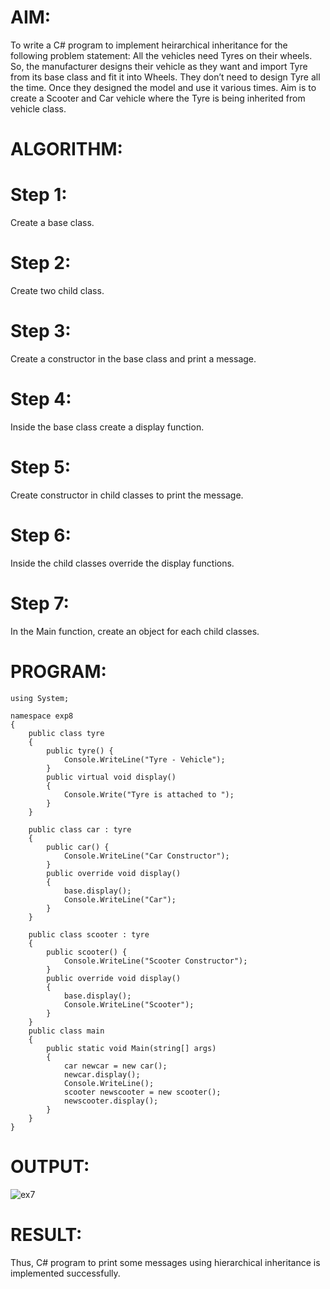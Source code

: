 # AIM:
To write a C# program to implement heirarchical inheritance for the following problem statement: All the vehicles need Tyres on their wheels. So, the manufacturer designs their vehicle as they want and import Tyre from its base class and fit it into Wheels. They don’t need to design Tyre all the time. Once they designed the model and use it various times. Aim is to create a Scooter and Car vehicle where the Tyre is being inherited from vehicle class.

# ALGORITHM:
# Step 1:
Create a base class.

# Step 2:
Create two child class.

# Step 3:
Create a constructor in the base class and print a message.

# Step 4:
Inside the base class create a display function.

# Step 5:
Create constructor in child classes to print the message.

# Step 6:
Inside the child classes override the display functions.

# Step 7:
In the Main function, create an object for each child classes.

# PROGRAM:
```
using System;

namespace exp8
{
    public class tyre
    {
        public tyre() {
            Console.WriteLine("Tyre - Vehicle");
        }
        public virtual void display()
        {
            Console.Write("Tyre is attached to ");
        }
    }

    public class car : tyre
    {
        public car() {
            Console.WriteLine("Car Constructor");
        }
        public override void display()
        {
            base.display();
            Console.WriteLine("Car");
        }
    }

    public class scooter : tyre
    {
        public scooter() {
            Console.WriteLine("Scooter Constructor");
        }
        public override void display()
        {
            base.display();
            Console.WriteLine("Scooter");
        }
    }
    public class main
    {
        public static void Main(string[] args)
        {
            car newcar = new car();
            newcar.display();
            Console.WriteLine();
            scooter newscooter = new scooter();
            newscooter.display();
        }
    }
}
```
# OUTPUT:

![ex7](https://github.com/user-attachments/assets/2c3873ce-8d4d-48f5-8135-16ca13bbbff0)


# RESULT:
Thus, C# program to print some messages using hierarchical inheritance is implemented successfully.
